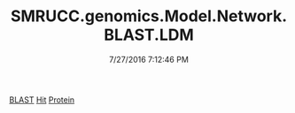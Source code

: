 ﻿---
title: SMRUCC.genomics.Model.Network.BLAST.LDM
date: 7/27/2016 7:12:46 PM
---

[BLAST](T-SMRUCC.genomics.Model.Network.BLAST.LDM.BLAST.html)
[Hit](T-SMRUCC.genomics.Model.Network.BLAST.LDM.Hit.html)
[Protein](T-SMRUCC.genomics.Model.Network.BLAST.LDM.Protein.html)
